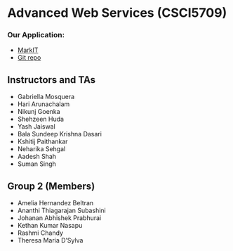 # Advanced Web Services (CSCI5709)

### Our Application: 
- [MarkIT](https://dal-markit.herokuapp.com/)
- [Git repo](https://github.com/csci5709-web-dev/group2)

## Instructors and TAs
- Gabriella Mosquera
- Hari Arunachalam
- Nikunj Goenka
- Shehzeen Huda
- Yash Jaiswal
- Bala Sundeep Krishna Dasari
- Kshitij Paithankar
- Neharika Sehgal
- Aadesh Shah
- Suman Singh

## Group 2 (Members)

- Amelia Hernandez Beltran
- Ananthi Thiagarajan Subashini
- Johanan Abhishek Prabhurai
- Kethan Kumar Nasapu
- Rashmi Chandy
- Theresa Maria D’Sylva
